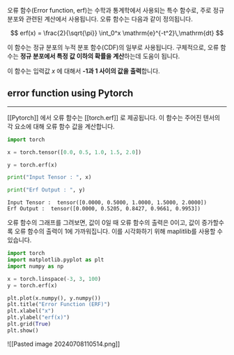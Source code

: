 오류 함수(Error function, erf)는 수학과 통계학에서 사용되는 특수 함수로, 주로 정규 분포와 관련된 계산에서 사용됩니다. 오류 함수는 다음과 같이 정의됩니다.

$$
erf(x) = \frac{2}{\sqrt{\pi}}
\int_0^x \mathrm{e}^{-t^2}\,\mathrm{dt}
$$

이 함수는 정규 분포의 누적 분포 함수(CDF)의 일부로 사용됩니다. 구체적으로, 오류 함수는 **정규 분포에서 특정 값 이하의 확률을 계산**하는데 도움이 됩니다.

이 함수는 입력값 $x$ 에 대해서 **-1과 1 사이의 값을 출력**합니다.

## error function using Pytorch
---
[[Pytorch]] 에서 오류 함수는 [[torch.erf]] 로 제공됩니다. 이 함수는 주어진 텐서의 각 요소에 대해 오류 함수 값을 계산합니다.

```python
import torch

x = torch.tensor([0.0, 0.5, 1.0, 1.5, 2.0])

y = torch.erf(x)

print("Input Tensor : ", x)

print("Erf Output : ", y)

```

```
Input Tensor :  tensor([0.0000, 0.5000, 1.0000, 1.5000, 2.0000])
Erf Output :  tensor([0.0000, 0.5205, 0.8427, 0.9661, 0.9953])
```

오류 함수의 그래프를 그려보면, 값이 0일 때 오류 함수의 출력은 0이고, 값이 증가할수록 오류 함수의 출력이 1에 가까워집니다. 이를 시각화하기 위해 maplitlib를 사용할 수 있습니다.

```python
import torch
import matplotlib.pyplot as plt
import numpy as np

x = torch.linspace(-3, 3, 100)
y = torch.erf(x)

plt.plot(x.numpy(), y.numpy())
plt.title("Error Function (ERF)")
plt.xlabel("x")
plt.ylabel("erf(x)")
plt.grid(True)
plt.show()
```

![[Pasted image 20240708110514.png]]

